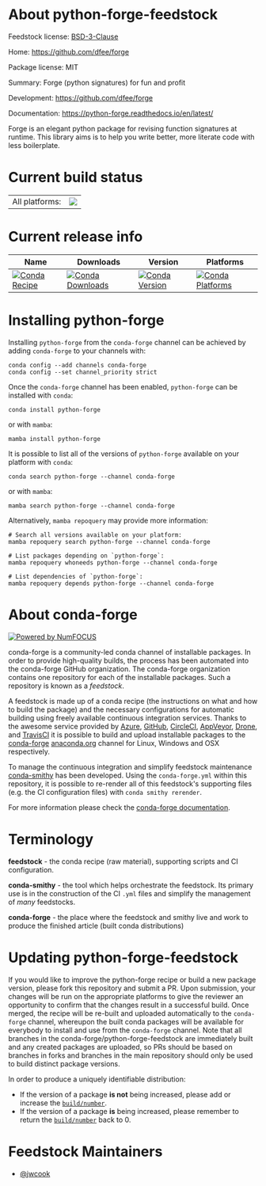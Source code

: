 About python-forge-feedstock
============================

Feedstock license: [BSD-3-Clause](https://github.com/conda-forge/python-forge-feedstock/blob/main/LICENSE.txt)

Home: https://github.com/dfee/forge

Package license: MIT

Summary: Forge (python signatures) for fun and profit

Development: https://github.com/dfee/forge

Documentation: https://python-forge.readthedocs.io/en/latest/

Forge is an elegant python package for revising function signatures at runtime.
This library aims is to help you write better, more literate code with less boilerplate.


Current build status
====================


<table><tr><td>All platforms:</td>
    <td>
      <a href="https://dev.azure.com/conda-forge/feedstock-builds/_build/latest?definitionId=12554&branchName=main">
        <img src="https://dev.azure.com/conda-forge/feedstock-builds/_apis/build/status/python-forge-feedstock?branchName=main">
      </a>
    </td>
  </tr>
</table>

Current release info
====================

| Name | Downloads | Version | Platforms |
| --- | --- | --- | --- |
| [![Conda Recipe](https://img.shields.io/badge/recipe-python--forge-green.svg)](https://anaconda.org/conda-forge/python-forge) | [![Conda Downloads](https://img.shields.io/conda/dn/conda-forge/python-forge.svg)](https://anaconda.org/conda-forge/python-forge) | [![Conda Version](https://img.shields.io/conda/vn/conda-forge/python-forge.svg)](https://anaconda.org/conda-forge/python-forge) | [![Conda Platforms](https://img.shields.io/conda/pn/conda-forge/python-forge.svg)](https://anaconda.org/conda-forge/python-forge) |

Installing python-forge
=======================

Installing `python-forge` from the `conda-forge` channel can be achieved by adding `conda-forge` to your channels with:

```
conda config --add channels conda-forge
conda config --set channel_priority strict
```

Once the `conda-forge` channel has been enabled, `python-forge` can be installed with `conda`:

```
conda install python-forge
```

or with `mamba`:

```
mamba install python-forge
```

It is possible to list all of the versions of `python-forge` available on your platform with `conda`:

```
conda search python-forge --channel conda-forge
```

or with `mamba`:

```
mamba search python-forge --channel conda-forge
```

Alternatively, `mamba repoquery` may provide more information:

```
# Search all versions available on your platform:
mamba repoquery search python-forge --channel conda-forge

# List packages depending on `python-forge`:
mamba repoquery whoneeds python-forge --channel conda-forge

# List dependencies of `python-forge`:
mamba repoquery depends python-forge --channel conda-forge
```


About conda-forge
=================

[![Powered by
NumFOCUS](https://img.shields.io/badge/powered%20by-NumFOCUS-orange.svg?style=flat&colorA=E1523D&colorB=007D8A)](https://numfocus.org)

conda-forge is a community-led conda channel of installable packages.
In order to provide high-quality builds, the process has been automated into the
conda-forge GitHub organization. The conda-forge organization contains one repository
for each of the installable packages. Such a repository is known as a *feedstock*.

A feedstock is made up of a conda recipe (the instructions on what and how to build
the package) and the necessary configurations for automatic building using freely
available continuous integration services. Thanks to the awesome service provided by
[Azure](https://azure.microsoft.com/en-us/services/devops/), [GitHub](https://github.com/),
[CircleCI](https://circleci.com/), [AppVeyor](https://www.appveyor.com/),
[Drone](https://cloud.drone.io/welcome), and [TravisCI](https://travis-ci.com/)
it is possible to build and upload installable packages to the
[conda-forge](https://anaconda.org/conda-forge) [anaconda.org](https://anaconda.org/)
channel for Linux, Windows and OSX respectively.

To manage the continuous integration and simplify feedstock maintenance
[conda-smithy](https://github.com/conda-forge/conda-smithy) has been developed.
Using the ``conda-forge.yml`` within this repository, it is possible to re-render all of
this feedstock's supporting files (e.g. the CI configuration files) with ``conda smithy rerender``.

For more information please check the [conda-forge documentation](https://conda-forge.org/docs/).

Terminology
===========

**feedstock** - the conda recipe (raw material), supporting scripts and CI configuration.

**conda-smithy** - the tool which helps orchestrate the feedstock.
                   Its primary use is in the construction of the CI ``.yml`` files
                   and simplify the management of *many* feedstocks.

**conda-forge** - the place where the feedstock and smithy live and work to
                  produce the finished article (built conda distributions)


Updating python-forge-feedstock
===============================

If you would like to improve the python-forge recipe or build a new
package version, please fork this repository and submit a PR. Upon submission,
your changes will be run on the appropriate platforms to give the reviewer an
opportunity to confirm that the changes result in a successful build. Once
merged, the recipe will be re-built and uploaded automatically to the
`conda-forge` channel, whereupon the built conda packages will be available for
everybody to install and use from the `conda-forge` channel.
Note that all branches in the conda-forge/python-forge-feedstock are
immediately built and any created packages are uploaded, so PRs should be based
on branches in forks and branches in the main repository should only be used to
build distinct package versions.

In order to produce a uniquely identifiable distribution:
 * If the version of a package **is not** being increased, please add or increase
   the [``build/number``](https://docs.conda.io/projects/conda-build/en/latest/resources/define-metadata.html#build-number-and-string).
 * If the version of a package **is** being increased, please remember to return
   the [``build/number``](https://docs.conda.io/projects/conda-build/en/latest/resources/define-metadata.html#build-number-and-string)
   back to 0.

Feedstock Maintainers
=====================

* [@jwcook](https://github.com/jwcook/)


